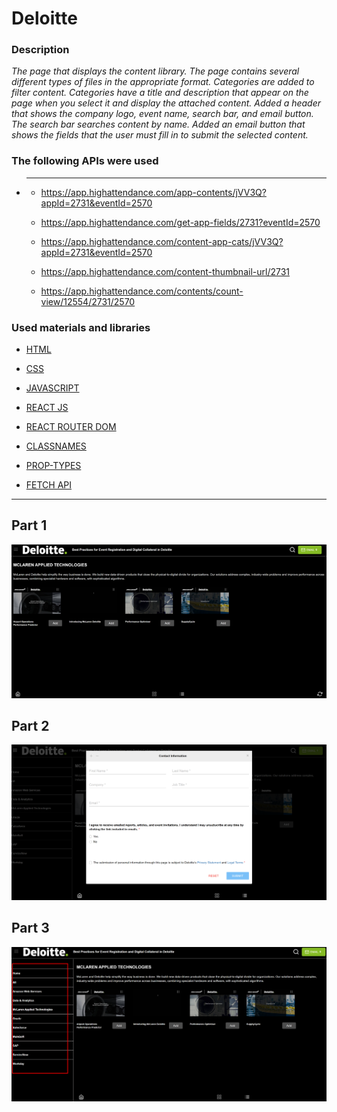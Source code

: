 # Deloitte
### Description

_The page that displays the content library. The page contains several different types of files in the appropriate format. Categories are added to filter content.
Categories have a title and description that appear on the page when you select it and display the attached content.
Added a header that shows the company logo, event name, search bar, and email button.
The search bar searches content by name.
Added an email button that shows the fields that the user must fill in to submit the selected content._

### The following APIs were used

* ___

    * https://app.highattendance.com/app-contents/jVV3Q?appId=2731&eventId=2570

    * https://app.highattendance.com/get-app-fields/2731?eventId=2570

    * https://app.highattendance.com/content-app-cats/jVV3Q?appId=2731&eventId=2570

    * https://app.highattendance.com/content-thumbnail-url/2731

    * https://app.highattendance.com/contents/count-view/12554/2731/2570

### Used materials and libraries

* [HTML](https://html.com/)

* [CSS](https://css-tricks.com/)

* [JAVASCRIPT](https://learn.javascript.ru/)

* [REACT JS](https://reactjs.org/)

* [REACT ROUTER DOM](https://reactrouter.com/)

* [CLASSNAMES](https://www.npmjs.com/package/classnames)

* [PROP-TYPES](https://www.npmjs.com/package/prop-types)

* [FETCH API](https://developer.mozilla.org/en-US/docs/Web/API/Fetch_API)

___
## Part 1
![img1](./src/assets/readme/image1.png)

## Part 2 
![img2](./src/assets/readme/image2.png)

## Part 3
![img3](./src/assets/readme/image3.png)
